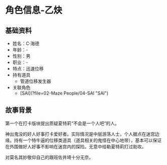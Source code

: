 # 角色信息-乙炔

## 基础资料

* 姓名：C·海德
* 年龄：-
* 性别：男
* 职业：-
* 特点：迅速位移
* 持有道具
  * 管道位移发生器
* 关联角色
  * [SAI](?file=02-Maze People/04-SAI "SAI")

## 故事背景

第一个在打卡版块提出质疑夏特莉“不会是一个人吧”的人。

神出鬼没的好人好事打卡爱好者。实际情况是中层游荡人士，个人据点在迷宫边缘。持有一个特牛逼的位移类道具（道具相关的鬼怪在中心地带），基本可以保证在外围做好人好事不影响在迷宫内的探险。无意中给勒夏特莉打过助攻。

对莫名其妙敬仰自己的跟班佐井埼十分无奈。
